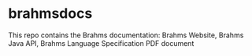 # brahmsdocs
This repo contains the Brahms documentation: Brahms Website, Brahms Java API, Brahms Language Specification PDF document
